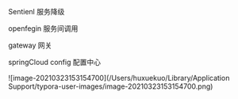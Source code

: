 Sentienl 服务降级

openfegin 服务间调用

gateway 网关

springCloud config 配置中心

![image-20210323153154700](/Users/huxuekuo/Library/Application Support/typora-user-images/image-20210323153154700.png)